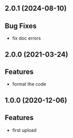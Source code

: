 ## 2.0.1 (2024-08-10)

## Bug Fixes

- fix doc errors

## 2.0.0 (2021-03-24)

## Features

- format the code

## 1.0.0 (2020-12-06)

## Features

- first upload